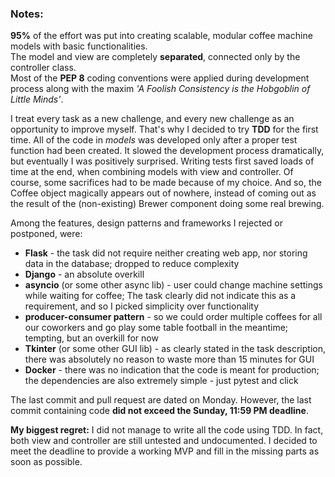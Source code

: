 ### Notes:
__95%__ of the effort was put into creating scalable, modular coffee machine models with basic functionalities.   
The model and view are completely __separated__, connected only by the controller class.   
Most of the __PEP 8__ coding conventions were applied during development process along with the maxim _'A Foolish Consistency is the Hobgoblin of Little Minds'_.   
   
I treat every task as a new challenge, and every new challenge as an opportunity to improve myself. 
That's why I decided to try __TDD__ for the first time. 
All of the code in _models_ was developed only after a proper test function had been created.
It slowed the development process dramatically, but eventually I was positively surprised. 
Writing tests first saved loads of time at the end, when combining models with view and controller.
Of course, some sacrifices had to be made because of my choice. And so, the Coffee object magically appears out of nowhere, instead of coming out as the result of the (non-existing) Brewer component doing some real brewing. 

Among the features, design patterns and frameworks I rejected or postponed, were:
 - __Flask__ - the task did not require neither creating web app, nor storing data in the database; dropped to reduce complexity
 - __Django__ - an absolute overkill
 - __asyncio__ (or some other async lib) - user could change machine settings while waiting for coffee; The task clearly did not indicate this as a requirement, and so I picked simplicity over functionality
 - __producer-consumer pattern__ - so we could order multiple coffees for all our coworkers and go play some table football in the meantime; tempting, but an overkill for now 
 - __Tkinter__ (or some other GUI lib) - as clearly stated in the task description, there was absolutely no reason to waste more than 15 minutes for GUI 
 - __Docker__ - there was no indication that the code is meant for production; the dependencies are also extremely simple - just pytest and click  
 
The last commit and pull request are dated on Monday. However, the last commit containing code __did not exceed the Sunday, 11:59 PM deadline__.

__My biggest regret:__ I did not manage to write all the code using TDD. In fact, both view and controller are still untested and undocumented. I decided to meet the deadline to provide a working MVP and fill in the missing parts as soon as possible. 

